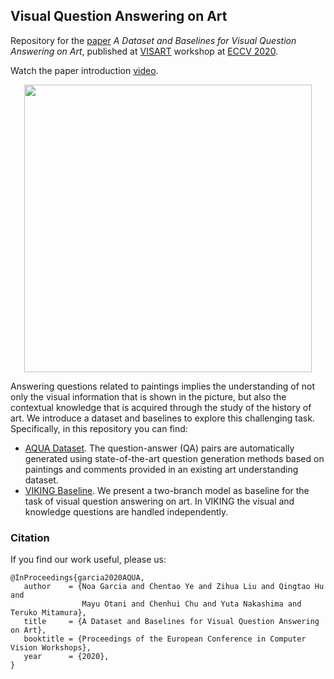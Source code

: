 ## Visual Question Answering on Art

Repository for the [paper](https://arxiv.org/abs/2008.12520) *A Dataset and Baselines for Visual Question Answering on Art*, 
published at [VISART](https://visarts.eu/) workshop at [ECCV 2020](https://eccv2020.eu/).

Watch the paper introduction [video](https://www.youtube.com/watch?v=I78SoOkH3dM&t=116s).

<p align="center">
  <img width="460" src="https://github.com/noagarcia/ArtVQA/blob/master/images/examples.png">
</p>

Answering questions related to paintings implies the understanding of not only the visual information that is shown in the picture, 
but also the contextual knowledge that is acquired through the study of the history of art. We introduce a dataset and baselines to explore this challenging task. Specifically, in this repository you can find:
- [AQUA Dataset](https://github.com/noagarcia/ArtVQA/blob/master/AQUA/). The question-answer (QA)
pairs are automatically generated using state-of-the-art question generation methods based on paintings and comments provided in an existing
art understanding dataset.
- [VIKING Baseline](https://github.com/noagarcia/ArtVQA/blob/master/VIKING/). We present a two-branch model as baseline for the task of visual question answering on art. 
In VIKING the visual and knowledge questions are handled independently. 


### Citation

If you find our work useful, please us:
````
@InProceedings{garcia2020AQUA,
   author    = {Noa Garcia and Chentao Ye and Zihua Liu and Qingtao Hu and 
                Mayu Otani and Chenhui Chu and Yuta Nakashima and Teruko Mitamura},
   title     = {A Dataset and Baselines for Visual Question Answering on Art},
   booktitle = {Proceedings of the European Conference in Computer Vision Workshops},
   year      = {2020},
}
````

